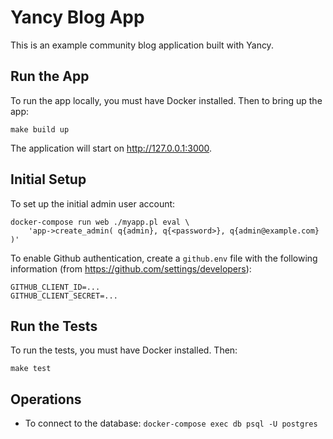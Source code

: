 # Yancy Blog App

This is an example community blog application built with Yancy.

## Run the App

To run the app locally, you must have Docker installed. Then to bring up
the app:

    make build up

The application will start on <http://127.0.0.1:3000>.

## Initial Setup

To set up the initial admin user account:

    docker-compose run web ./myapp.pl eval \
        'app->create_admin( q{admin}, q{<password>}, q{admin@example.com} )'

To enable Github authentication, create a `github.env` file with the
following information (from <https://github.com/settings/developers>):

    GITHUB_CLIENT_ID=...
    GITHUB_CLIENT_SECRET=...

## Run the Tests

To run the tests, you must have Docker installed. Then:

    make test

## Operations

* To connect to the database: `docker-compose exec db psql -U postgres`

